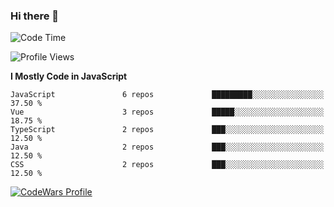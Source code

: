 ### Hi there 👋

<!--START_SECTION:waka-->
![Code Time](http://img.shields.io/badge/Code%20Time-199%20hrs%2023%20mins-blue)

![Profile Views](http://img.shields.io/badge/Profile%20Views-0-blue)

**I Mostly Code in JavaScript** 

```text
JavaScript               6 repos             █████████░░░░░░░░░░░░░░░░   37.50 % 
Vue                      3 repos             █████░░░░░░░░░░░░░░░░░░░░   18.75 % 
TypeScript               2 repos             ███░░░░░░░░░░░░░░░░░░░░░░   12.50 % 
Java                     2 repos             ███░░░░░░░░░░░░░░░░░░░░░░   12.50 % 
CSS                      2 repos             ███░░░░░░░░░░░░░░░░░░░░░░   12.50 % 
```




<!--END_SECTION:waka-->

[![CodeWars Profile](https://www.codewars.com/users/jange4ik/badges/small)](https://www.codewars.com/users/jange4ik)

